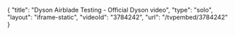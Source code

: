 {
    "title": "Dyson Airblade Testing - Official Dyson video",
    "type": "solo",
    "layout": "iframe-static",
    "videoId": "3784242",
    "url": "\/tvpembed\/3784242"
}